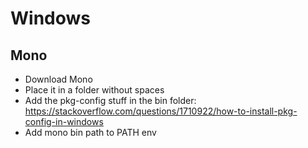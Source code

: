 # Windows
## Mono
- Download Mono
- Place it in a folder without spaces
- Add the pkg-config stuff in the bin folder: https://stackoverflow.com/questions/1710922/how-to-install-pkg-config-in-windows
- Add mono bin path to PATH env